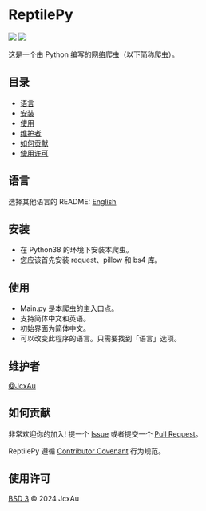 # ReptilePy
![](https://img.shields.io/badge/编程语言-Python-blue)
![](https://img.shields.io/badge/程序类别-网络爬虫-green)

这是一个由 Python 编写的网络爬虫（以下简称爬虫）。

## 目录
  - [语言](#语言)
  - [安装](#安装)
  - [使用](#使用)
  - [维护者](#维护者)
  - [如何贡献](#如何贡献)
  - [使用许可](#使用许可)

## 语言
选择其他语言的 README: [English](README.md)

## 安装
  - 在 Python38 的环境下安装本爬虫。
  - 您应该首先安装 request、pillow 和 bs4 库。

## 使用
  - Main.py 是本爬虫的主入口点。
  - 支持简体中文和英语。
  - 初始界面为简体中文。
  - 可以改变此程序的语言。只需要找到「语言」选项。

## 维护者
[@JcxAu](https://github.com/JcxAu)

## 如何贡献
非常欢迎你的加入! 提一个 [Issue](https://github.com/JcxAu/ReptilePy/issues/new) 或者提交一个 [Pull Request](https://github.com/JcxAu/ReptilePy/pulls)。

ReptilePy 遵循 [Contributor Covenant](https://www.contributor-covenant.org/version/2/1/code_of_conduct/) 行为规范。

## 使用许可
[BSD 3](LICENSE) © 2024 JcxAu
